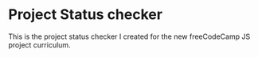 # Project Status checker

This is the project status checker I created for the new freeCodeCamp JS project curriculum.
